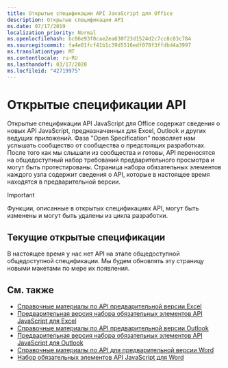```yaml
---
title: Открытые спецификации API JavaScript для Office
description: Открытые спецификации API
ms.date: 07/17/2019
localization_priority: Normal
ms.openlocfilehash: bc06e93f0cae2ea630f23d1524d2c7cc8c03c784
ms.sourcegitcommit: fa4e81fcf41b1c39d5516edf078f3ffdbd4a3997
ms.translationtype: MT
ms.contentlocale: ru-RU
ms.lasthandoff: 03/17/2020
ms.locfileid: "42719975"
---
```

# <a name="api-open-specifications"></a>Открытые спецификации API

Открытые спецификации API JavaScript для Office содержат сведения о новых API JavaScript, предназначенных для Excel, Outlook и других ведущих приложений. Фаза "Open Specification" позволяет нам услышать сообщество от сообщества о предстоящих разработках. После того как мы слышали из сообщества и готовы, API переносятся на общедоступный набор требований предварительного просмотра и могут быть протестированы. Страница набора обязательных элементов каждого узла содержит сведения о API, которые в настоящее время находятся в предварительной версии.

> [!IMPORTANT]
> Функции, описанные в открытых спецификациях API, могут быть изменены и могут быть удалены из цикла разработки.

## <a name="current-open-specifications"></a>Текущие открытые спецификации

В настоящее время у нас нет API на этапе общедоступной общедоступной спецификации. Мы будем обновлять эту страницу новыми макетами по мере их появления.

## <a name="see-also"></a>См. также

- [Справочные материалы по API предварительной версии Excel](/javascript/api/excel)
- [Предварительная версия набора обязательных элементов API JavaScript для Excel](../requirement-sets/excel-preview-apis.md)
- [Справочные материалы по API предварительной версии Outlook](/javascript/api/outlook)
- [Предварительная версия набора обязательных элементов API JavaScript для Outlook](..//objectmodel/preview-requirement-set/outlook-requirement-set-preview.md)
- [Справочные материалы по API для предварительной версии Word](/javascript/api/word)
- [Набор обязательных элементов API JavaScript для Word](../requirement-sets/word-preview-apis.md)
